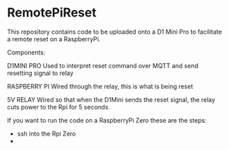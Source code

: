 # RemotePiReset
This repository contains code to be uploaded onto a D1 Mini Pro to facilitate a remote reset on a RaspberryPi.

Components:

D1MINI PRO
    Used to interpret reset command over MQTT and send resetting signal to relay
    
RASPBERRY PI
    Wired through the relay, this is what is being reset
    
5V RELAY
    Wired so that when the D1Mini sends the reset signal, the relay cuts power to the Rpi for 5 seconds.
    
    
    
If you want to run the code on a RaspberryPi Zero these are the steps:

- ssh into the Rpi Zero
- 
